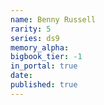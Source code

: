 ```yaml
---
name: Benny Russell
rarity: 5
series: ds9
memory_alpha:
bigbook_tier: -1
in_portal: true
date:
published: true
---
```



